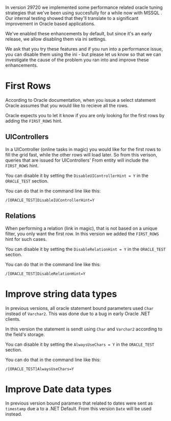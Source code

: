 In  version 29720 we implemented some performance related oracle tuning strategies that we've been using succesfully for a while now with MSSQL . Our internal testing showed that they'll translate to a significant improvement in Oracle based applications.

We've enabled these enhancements by default, but since it's an early release, we allow disabling them via ini settings.

We ask that you try these features and if you run into a performance issue, you can disable them using the ini - but please let us know so that we can investigate the cause of the problem you ran into and improve these enhancements.

# First Rows
According to Oracle documentation, when you issue a select statement Oracle assumes that you would like to recieve all the rows.

Oracle expects you to let it know if you are only looking for the first rows by adding the `FIRST_ROWS` hint.

## UIControllers
In a UIController (online tasks in magic) you would like for the first rows to fill the grid fast, while the other rows will load later.
So from this verison, queries that are issued for UIControllers' From entity will include the `FIRST_ROWS` hint.

You can disable it by setting the `DisableUIControllerHint = Y` in the `ORACLE_TEST` section. 

You can do that in the command line like this:
```
/[ORACLE_TEST]DisableIUControllerHint=Y
```

## Relations
When performing a relation (link in magic), that is not based on a unique filter, you only want the first row. In this version we added the `FIRST_ROWS` hint for such cases.

You can disable it by setting the `DisableRelationHint = Y` in the `ORACLE_TEST` section. 

You can do that in the command line like this:
```
/[ORACLE_TEST]DisableRelationHint=Y
```



# Improve string data types
In previous versions, all oracle statement bound parameters used `Char` instead of `Varchar2`. This was done due to a bug in early Oracle .NET clients.

In this version the statement is sendt using `Char` and `Varchar2` according to the field's storage.

You can disable it by setting the `AlwaysUseChars = Y` in the `ORACLE_TEST` section. 

You can do that in the command line like this:
```
/[ORACLE_TEST]AlwaysUseChars=Y
```

# Improve Date data types
In previous version bound paramers that related to dates were sent as `timestamp` due a to a .NET Default. From this version `Date` will be used instead.

